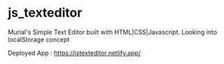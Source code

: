 # js_texteditor

Murial's Simple Text Editor built with HTML|CSS|Javascript. Looking into localStorage concept

Deployed App : https://jstexteditor.netlify.app/
